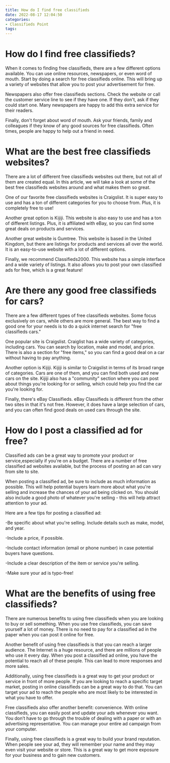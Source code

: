 ```yaml
---
title: How do I find free classifieds
date: 2022-08-17 12:04:50
categories:
- Classifieds Point
tags:
---
```



#  How do I find free classifieds?

When it comes to finding free classifieds, there are a few different options available. You can use online resources, newspapers, or even word of mouth. Start by doing a search for free classifieds online. This will bring up a variety of websites that allow you to post your advertisement for free.

Newspapers also offer free classifieds sections. Check the website or call the customer service line to see if they have one. If they don't, ask if they could start one. Many newspapers are happy to add this extra service for their readers.

Finally, don't forget about word of mouth. Ask your friends, family and colleagues if they know of any good sources for free classifieds. Often times, people are happy to help out a friend in need.

#  What are the best free classifieds websites?

There are a lot of different free classifieds websites out there, but not all of them are created equal. In this article, we will take a look at some of the best free classifieds websites around and what makes them so great.

One of our favorite free classifieds websites is Craigslist. It is super easy to use and has a ton of different categories for you to choose from. Plus, it is completely free to use!

Another great option is Kijiji. This website is also easy to use and has a ton of different listings. Plus, it is affiliated with eBay, so you can find some great deals on products and services.

Another great website is Gumtree. This website is based in the United Kingdom, but there are listings for products and services all over the world. It is an easy-to-use website with a lot of different options.

Finally, we recommend Classifieds2000. This website has a simple interface and a wide variety of listings. It also allows you to post your own classified ads for free, which is a great feature!

#  Are there any good free classifieds for cars?

There are a few different types of free classifieds websites. Some focus exclusively on cars, while others are more general. The best way to find a good one for your needs is to do a quick internet search for "free classifieds cars."

One popular site is Craigslist. Craiglist has a wide variety of categories, including cars. You can search by location, make and model, and price. There is also a section for "free items," so you can find a good deal on a car without having to pay anything.

Another option is Kijiji. Kijiji is similar to Craigslist in terms of its broad range of categories. Cars are one of them, and you can find both used and new cars on the site. Kijiji also has a "community" section where you can post about things you're looking for or selling, which could help you find the car you're looking for.

Finally, there's eBay Classifieds. eBay Classifieds is different from the other two sites in that it's not free. However, it does have a large selection of cars, and you can often find good deals on used cars through the site.

#  How do I post a classified ad for free?

Classified ads can be a great way to promote your product or service,especially if you're on a budget. There are a number of free classified ad websites available, but the process of posting an ad can vary from site to site.

When posting a classified ad, be sure to include as much information as possible. This will help potential buyers learn more about what you're selling and increase the chances of your ad being clicked on. You should also include a good photo of whatever you're selling - this will help attract attention to your ad.

Here are a few tips for posting a classified ad:

-Be specific about what you're selling. Include details such as make, model, and year.

-Include a price, if possible.

-Include contact information (email or phone number) in case potential buyers have questions.

-Include a clear description of the item or service you're selling.

-Make sure your ad is typo-free!

#  What are the benefits of using free classifieds?

There are numerous benefits to using free classifieds when you are looking to buy or sell something. When you use free classifieds, you can save yourself a lot of money. There is no need to pay for a classified ad in the paper when you can post it online for free.

Another benefit of using free classifieds is that you can reach a larger audience. The Internet is a huge resource, and there are millions of people who use it every day. When you post a classified ad online, you have the potential to reach all of these people. This can lead to more responses and more sales.

 Additionally, using free classifieds is a great way to get your product or service in front of more people. If you are looking to reach a specific target market, posting in online classifieds can be a great way to do that. You can target your ad to reach the people who are most likely to be interested in what you have to offer.

Free classifieds also offer another benefit: convenience. With online classifieds, you can easily post and update your ads whenever you want. You don’t have to go through the trouble of dealing with a paper or with an advertising representative. You can manage your entire ad campaign from your computer.

Finally, using free classifieds is a great way to build your brand reputation. When people see your ad, they will remember your name and they may even visit your website or store. This is a great way to get more exposure for your business and to gain new customers.